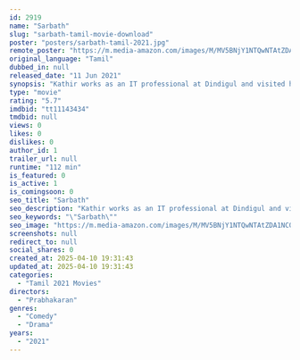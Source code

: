 ```yaml
---
id: 2919
name: "Sarbath"
slug: "sarbath-tamil-movie-download"
poster: "posters/sarbath-tamil-2021.jpg"
remote_poster: "https://m.media-amazon.com/images/M/MV5BNjY1NTQwNTAtZDA1NC00MzUxLWI1NmQtMjZkMWU1NmY5YWViXkEyXkFqcGc@._V1_SX300.jpg"
original_language: "Tamil"
dubbed_in: null
released_date: "11 Jun 2021"
synopsis: "Kathir works as an IT professional at Dindigul and visited his village on a holiday in order to attend his elder brother's wedding but only to realise that the wedding has been cancelled. Things take unexpected swift when relative..."
type: "movie"
rating: "5.7"
imdbid: "tt11143434"
tmdbid: null
views: 0
likes: 0
dislikes: 0
author_id: 1
trailer_url: null
runtime: "112 min"
is_featured: 0
is_active: 1
is_comingsoon: 0
seo_title: "Sarbath"
seo_description: "Kathir works as an IT professional at Dindigul and visited his village on a holiday in order to attend his elder brother's wedding but only to realise that the wedding has been cancelled. Things take unexpected swift when relative..."
seo_keywords: "\"Sarbath\""
seo_image: "https://m.media-amazon.com/images/M/MV5BNjY1NTQwNTAtZDA1NC00MzUxLWI1NmQtMjZkMWU1NmY5YWViXkEyXkFqcGc@._V1_SX300.jpg"
screenshots: null
redirect_to: null
social_shares: 0
created_at: 2025-04-10 19:31:43
updated_at: 2025-04-10 19:31:43
categories:
  - "Tamil 2021 Movies"
directors:
  - "Prabhakaran"
genres:
  - "Comedy"
  - "Drama"
years:
  - "2021"
---
```

